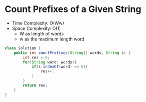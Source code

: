 # Count Prefixes of a Given String

- Time Complexity: O(Ww)
- Space Complexity: O(1)
  - W as length of words
  - w as the maximum length word

```java
class Solution {
    public int countPrefixes(String[] words, String s) {
        int res = 0;
        for(String word: words){
            if(s.indexOf(word) == 0){
                res++;
            }
        }
        return res;
    }
}
```
